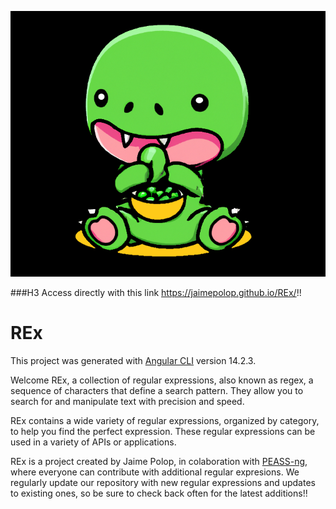 ![My Image](REx/src/assets/GreenRexPeas.png)

###H3 Access directly with this link https://jaimepolop.github.io/REx/!!
# REx

This project was generated with [Angular CLI](https://github.com/angular/angular-cli) version 14.2.3.

Welcome REx, a collection of regular expressions, also known as regex, a sequence of characters that define a search pattern. They allow you to search for and manipulate text with precision and speed.

REx contains a wide variety of regular expressions, organized by category, to help you find the perfect expression. These regular expressions can be used in a variety of APIs or applications.

REx is a project created by Jaime Polop, in colaboration with [PEASS-ng](https://github.com/carlospolop/PEASS-ng), where everyone can contribute with additional regular expresions. We regularly update our repository with new regular expressions and updates to existing ones, so be sure to check back often for the latest additions!! 
